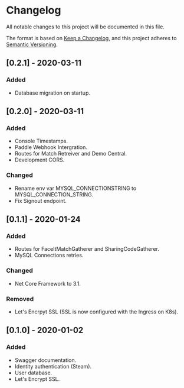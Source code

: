 # Changelog
All notable changes to this project will be documented in this file.

The format is based on [Keep a Changelog](https://keepachangelog.com/en/1.0.0/),
and this project adheres to [Semantic Versioning](https://semver.org/spec/v2.0.0.html).

## [0.2.1] - 2020-03-11
### Added
- Database migration on startup.

## [0.2.0] - 2020-03-11
### Added
- Console Timestamps.
- Paddle Webhook Intergration.
- Routes for Match Retreiver and Demo Central.
- Development CORS.
### Changed
- Rename env var MYSQL_CONNECTIONSTRING to MYSQL_CONNECTION_STRING.
- Fix Signout endpoint.

## [0.1.1] - 2020-01-24
### Added
- Routes for FaceItMatchGatherer and SharingCodeGatherer.
- MySQL Connections retries.
### Changed
- Net Core Framework to 3.1.
### Removed
- Let's Encrpyt SSL (SSL is now configured with the Ingress on K8s).


## [0.1.0] - 2020-01-02 
### Added 
- Swagger documentation.
- Identity authentication (Steam).
- User database.
- Let's Encrypt SSL.
